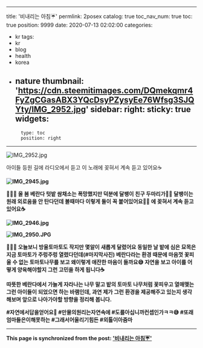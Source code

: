 
---
title: '비내리는 아침☔️'
permlink: 2posex
catalog: true
toc_nav_num: true
toc: true
position: 9999
date: 2020-07-13 02:02:00
categories:
- kr
tags:
- kr
- blog
- health
- korea
- nature
thumbnail: 'https://cdn.steemitimages.com/DQmekqmr4FyZgCGasABX3YQcDsyPZysyEe76Wfsg3SJQYty/IMG_2952.jpg'
sidebar:
    right:
        sticky: true
widgets:
    -
        type: toc
        position: right
---


![IMG_2952.jpg](https://cdn.steemitimages.com/DQmekqmr4FyZgCGasABX3YQcDsyPZysyEe76Wfsg3SJQYty/IMG_2952.jpg)


아이들 등원 길에 라디오에서 듣고
이 노래에 꽂혀서 계속 듣고 있어요☕️

<b/>
<b/>
<b/>

![IMG_2945.jpg](https://cdn.steemitimages.com/DQmYzBkmL15kSLmVSq2NyFF7d6LWLxki5RTsgW3tYCSnevc/IMG_2945.jpg)


🐌🐌🌿
올 봄 베란다 텃밭 쌈채소는 폭망했지만
덕분에 달팽이 친구 두마리가💚💚
달팽이는 원래 외로움을 안 탄다던데
볼때마다 이렇게 둘이 꼭 붙어있어요🐌🐌
에 꽂혀서 계속 듣고 있어요☕️

<b/>
<b/>
<b/>


![IMG_2946.jpg](https://cdn.steemitimages.com/DQmX5dNEsqEtSdJFMYunFieqHSYMigQEhk2Mq6np9aZJrTJ/IMG_2946.jpg)


![IMG_2950.JPG](https://cdn.steemitimages.com/DQmSuLPfYNK8GXXjGbc2YFGnj1dcqhx3YZrB3xei1RcmF2g/IMG_2950.JPG)


🍅🍅🌿
오늘보니 방울토마토도 작지만 몇알이 새롭게 달렸어요
동일한 날 밭에 심은 묘목은 
지금 토마토가 주렁주렁 열렸다던데(#마지막사진)
베란다라는 환경 때문에 마음껏 꽃피울 수 없는
토마토나무를 보고 왜이렇게 애잔한 마음이 들까요😅
자연을 보고 아이를 어떻게 양육해야할지
그런 고민을 하게 됩니다☕️

따뜻한 베란다에서 가늘게 자라나는 나무 말고
밭의 토마토 나무처럼 꽃피우고 열매맺는 
그런 아이들이 되었으면 하는 바램인데,
과연 제가 그런 환경을 제공해주고 있는지 생각해보며
앞으로 나아가야할 방향을 정리해 봅니다.

#자연에서답을얻어요🌿
#만물의원리는자연속에
#도를아십니까컨셉인가ㅋㅋ😅
#또래엄마들은이해못하는
#그래서어울리기힘든
#외톨이아줌마

- - -

This page is synchronized from the post: ['비내리는 아침☔️'](https://steemit.com/@loveecho/2posex)
